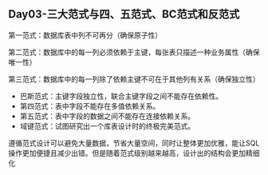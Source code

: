 ## Day03-三大范式与四、五范式、BC范式和反范式

第一范式：数据库表中列不可再分（确保原子性）

第二范式：数据库中的每一列必须依赖于主键，每张表只描述一种业务属性（确保唯一性）

第三范式：数据库中的每一列除了依赖主键不可在于其他列有关系（确保独立性）

- 巴斯范式：主键字段独立性，联合主键字段之间不能存在依赖性。
- 第四范式：表中字段不能存在多值依赖关系。
- 第五范式：表中字段的数据之间不能存在连接依赖关系。
- 域键范式：试图研究出一个库表设计时的终极完美范式。



遵循范式设计可以避免大量数据，节省大量空间，同时让整体更加优雅，能让SQL操作更加便捷且减少出错。但是随着范式级别越来越高，设计出的结构会更加精细化